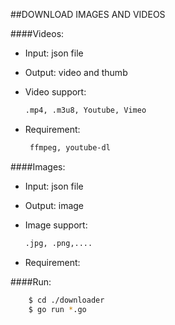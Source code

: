 ##DOWNLOAD IMAGES AND VIDEOS

####Videos:

- Input: json file

- Output: video and thumb

- Video support:
    ```sh
    .mp4, .m3u8, Youtube, Vimeo
     ```
- Requirement: 
    ```sh
     ffmpeg, youtube-dl
     ```

####Images:

- Input: json file

- Output: image

- Image support:
    ```sh
    .jpg, .png,....
     ```
- Requirement: 

####Run:
```sh
    $ cd ./downloader
    $ go run *.go
```
